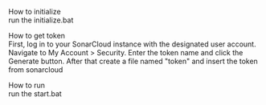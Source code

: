 How to initialize <br />
run the initialize.bat

How to get token <br />
First, log in to your SonarCloud instance with the designated user account. Navigate to My Account > Security. Enter the token name and click the Generate button.
After that create a file named "token" and insert the token from sonarcloud

How to run <br />
run the start.bat

